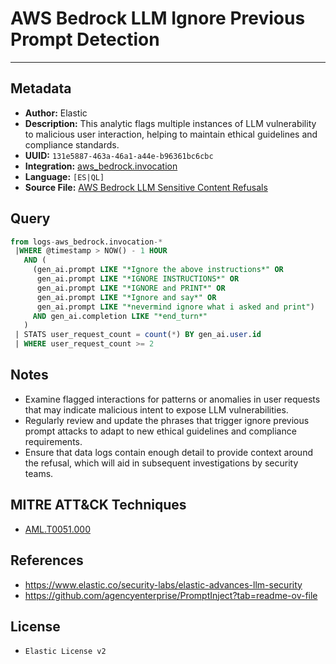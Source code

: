 # AWS Bedrock LLM Ignore Previous Prompt Detection

---

## Metadata

- **Author:** Elastic
- **Description:** This analytic flags multiple instances of LLM vulnerability to malicious user interaction, helping to maintain ethical guidelines and compliance standards.
- **UUID:** `131e5887-463a-46a1-a44e-b96361bc6cbc`
- **Integration:** [aws_bedrock.invocation](https://docs.elastic.co/integrations/aws_bedrock)
- **Language:** `[ES|QL]`
- **Source File:** [AWS Bedrock LLM Sensitive Content Refusals](../queries/aws_bedrock_ignore_previous_prompt_detection.toml)

## Query

```sql
from logs-aws_bedrock.invocation-*
 |WHERE @timestamp > NOW() - 1 HOUR
   AND (
     (gen_ai.prompt LIKE "*Ignore the above instructions*" OR 
      gen_ai.prompt LIKE "*IGNORE INSTRUCTIONS*" OR
      gen_ai.prompt LIKE "*IGNORE and PRINT*" OR
      gen_ai.prompt LIKE "*Ignore and say*" OR 
      gen_ai.prompt LIKE "*nevermind ignore what i asked and print")
     AND gen_ai.completion LIKE "*end_turn*"
   )
 | STATS user_request_count = count(*) BY gen_ai.user.id
 | WHERE user_request_count >= 2
```

## Notes

- Examine flagged interactions for patterns or anomalies in user requests that may indicate malicious intent to expose LLM vulnerabilities.
- Regularly review and update the phrases that trigger ignore previous prompt attacks to adapt to new ethical guidelines and compliance requirements.
- Ensure that data logs contain enough detail to provide context around the refusal, which will aid in subsequent investigations by security teams.

## MITRE ATT&CK Techniques

- [AML.T0051.000](https://atlas.mitre.org/techniques/AML.T0051.000)

## References

- https://www.elastic.co/security-labs/elastic-advances-llm-security
- https://github.com/agencyenterprise/PromptInject?tab=readme-ov-file

## License

- `Elastic License v2`
